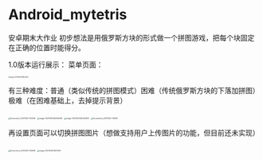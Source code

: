 # Android_mytetris
安卓期末大作业
初步想法是用俄罗斯方块的形式做一个拼图游戏，把每个块固定在正确的位置时能得分。

1.0版本运行展示：
菜单页面：

<img src="https://github.com/sixsixla/Android_mytetris/blob/master/show/Screenshot_20211230-135421.jpg" alt="image-20211230135852033" style="zoom:20%;" />

有三种难度：普通（类似传统的拼图模式）困难（传统俄罗斯方块的下落加拼图）极难（在困难基础上，去掉提示背景）

<img src="F:\Android\大作业汇报\Screenshot_20211230-135436.jpg" alt="Screenshot_20211230-135436" style="zoom:25%;" />

<img src="C:\Users\52942\AppData\Roaming\Typora\typora-user-images\image-20211230140356039.png" alt="image-20211230140356039" style="zoom:25%;" />

<img src="C:\Users\52942\AppData\Roaming\Typora\typora-user-images\image-20211230140425972.png" alt="image-20211230140425972" style="zoom:25%;" />

<img src="F:\Android\大作业汇报\Screenshot_20211230-135607.jpg" alt="Screenshot_20211230-135607" style="zoom:25%;" />



再设置页面可以切换拼图图片（想做支持用户上传图片的功能，但目前还未实现）

<img src="F:\Android\大作业汇报\Screenshot_20211230-135628.jpg" alt="Screenshot_20211230-135628" style="zoom:25%;" />





<img src="C:\Users\52942\AppData\Roaming\Typora\typora-user-images\image-20211230141011551.png" alt="image-20211230141011551" style="zoom:25%;" />
